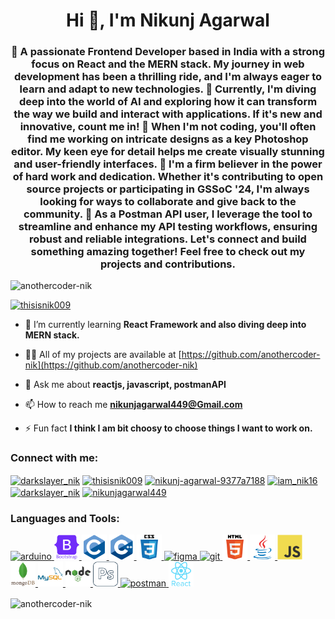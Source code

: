 

<h1 align="center">Hi 👋, I'm Nikunj Agarwal</h1>
<h3 align="center">👋 A passionate Frontend Developer based in India with a strong focus on React and the MERN stack. My journey in web development has been a thrilling ride, and I'm always eager to learn and adapt to new technologies. 🚀 Currently, I'm diving deep into the world of AI and exploring how it can transform the way we build and interact with applications. If it's new and innovative, count me in! 🎨 When I'm not coding, you'll often find me working on intricate designs as a key Photoshop editor. My keen eye for detail helps me create visually stunning and user-friendly interfaces. 💪 I'm a firm believer in the power of hard work and dedication. Whether it's contributing to open source projects or participating in GSSoC '24, I'm always looking for ways to collaborate and give back to the community. 🔧 As a Postman API user, I leverage the tool to streamline and enhance my API testing workflows, ensuring robust and reliable integrations. Let's connect and build something amazing together! Feel free to check out my projects and contributions.</h3>

<p align="left"> <img src="https://komarev.com/ghpvc/?username=anothercoder-nik&label=Profile%20views&color=0e75b6&style=flat" alt="anothercoder-nik" /> </p>

<p align="left"> <a href="https://twitter.com/thisisnik009" target="blank"><img src="https://img.shields.io/twitter/follow/thisisnik009?logo=twitter&style=for-the-badge" alt="thisisnik009" /></a> </p>

- 🌱 I’m currently learning **React Framework and also diving deep into MERN stack.**

- 👨‍💻 All of my projects are available at [https://github.com/anothercoder-nik](https://github.com/anothercoder-nik)

- 💬 Ask me about **reactjs, javascript, postmanAPI**

- 📫 How to reach me **nikunjagarwal449@Gmail.com**

- ⚡ Fun fact **I think I am bit choosy to choose things I want to work on.**

<h3 align="left">Connect with me:</h3>
<p align="left">
<a href="https://dev.to/darkslayer_nik" target="blank"><img align="center" src="https://raw.githubusercontent.com/rahuldkjain/github-profile-readme-generator/master/src/images/icons/Social/devto.svg" alt="darkslayer_nik" height="30" width="40" /></a>
<a href="https://twitter.com/thisisnik009" target="blank"><img align="center" src="https://raw.githubusercontent.com/rahuldkjain/github-profile-readme-generator/master/src/images/icons/Social/twitter.svg" alt="thisisnik009" height="30" width="40" /></a>
<a href="https://linkedin.com/in/nikunj-agarwal-9377a7188" target="blank"><img align="center" src="https://raw.githubusercontent.com/rahuldkjain/github-profile-readme-generator/master/src/images/icons/Social/linked-in-alt.svg" alt="nikunj-agarwal-9377a7188" height="30" width="40" /></a>
<a href="https://instagram.com/iam_nik16" target="blank"><img align="center" src="https://raw.githubusercontent.com/rahuldkjain/github-profile-readme-generator/master/src/images/icons/Social/instagram.svg" alt="iam_nik16" height="30" width="40" /></a>
<a href="https://dribbble.com/darkslayer_nik" target="blank"><img align="center" src="https://raw.githubusercontent.com/rahuldkjain/github-profile-readme-generator/master/src/images/icons/Social/dribbble.svg" alt="darkslayer_nik" height="30" width="40" /></a>
<a href="https://www.leetcode.com/nikunjagarwal449" target="blank"><img align="center" src="https://raw.githubusercontent.com/rahuldkjain/github-profile-readme-generator/master/src/images/icons/Social/leet-code.svg" alt="nikunjagarwal449" height="30" width="40" /></a>
</p>

<h3 align="left">Languages and Tools:</h3>
<p align="left"> <a href="https://www.arduino.cc/" target="_blank" rel="noreferrer"> <img src="https://cdn.worldvectorlogo.com/logos/arduino-1.svg" alt="arduino" width="40" height="40"/> </a> <a href="https://getbootstrap.com" target="_blank" rel="noreferrer"> <img src="https://raw.githubusercontent.com/devicons/devicon/master/icons/bootstrap/bootstrap-plain-wordmark.svg" alt="bootstrap" width="40" height="40"/> </a> <a href="https://www.cprogramming.com/" target="_blank" rel="noreferrer"> <img src="https://raw.githubusercontent.com/devicons/devicon/master/icons/c/c-original.svg" alt="c" width="40" height="40"/> </a> <a href="https://www.w3schools.com/cpp/" target="_blank" rel="noreferrer"> <img src="https://raw.githubusercontent.com/devicons/devicon/master/icons/cplusplus/cplusplus-original.svg" alt="cplusplus" width="40" height="40"/> </a> <a href="https://www.w3schools.com/css/" target="_blank" rel="noreferrer"> <img src="https://raw.githubusercontent.com/devicons/devicon/master/icons/css3/css3-original-wordmark.svg" alt="css3" width="40" height="40"/> </a> <a href="https://www.figma.com/" target="_blank" rel="noreferrer"> <img src="https://www.vectorlogo.zone/logos/figma/figma-icon.svg" alt="figma" width="40" height="40"/> </a> <a href="https://git-scm.com/" target="_blank" rel="noreferrer"> <img src="https://www.vectorlogo.zone/logos/git-scm/git-scm-icon.svg" alt="git" width="40" height="40"/> </a> <a href="https://www.w3.org/html/" target="_blank" rel="noreferrer"> <img src="https://raw.githubusercontent.com/devicons/devicon/master/icons/html5/html5-original-wordmark.svg" alt="html5" width="40" height="40"/> </a> <a href="https://www.java.com" target="_blank" rel="noreferrer"> <img src="https://raw.githubusercontent.com/devicons/devicon/master/icons/java/java-original.svg" alt="java" width="40" height="40"/> </a> <a href="https://developer.mozilla.org/en-US/docs/Web/JavaScript" target="_blank" rel="noreferrer"> <img src="https://raw.githubusercontent.com/devicons/devicon/master/icons/javascript/javascript-original.svg" alt="javascript" width="40" height="40"/> </a> <a href="https://www.mongodb.com/" target="_blank" rel="noreferrer"> <img src="https://raw.githubusercontent.com/devicons/devicon/master/icons/mongodb/mongodb-original-wordmark.svg" alt="mongodb" width="40" height="40"/> </a> <a href="https://www.mysql.com/" target="_blank" rel="noreferrer"> <img src="https://raw.githubusercontent.com/devicons/devicon/master/icons/mysql/mysql-original-wordmark.svg" alt="mysql" width="40" height="40"/> </a> <a href="https://nodejs.org" target="_blank" rel="noreferrer"> <img src="https://raw.githubusercontent.com/devicons/devicon/master/icons/nodejs/nodejs-original-wordmark.svg" alt="nodejs" width="40" height="40"/> </a> <a href="https://www.photoshop.com/en" target="_blank" rel="noreferrer"> <img src="https://raw.githubusercontent.com/devicons/devicon/master/icons/photoshop/photoshop-line.svg" alt="photoshop" width="40" height="40"/> </a> <a href="https://postman.com" target="_blank" rel="noreferrer"> <img src="https://www.vectorlogo.zone/logos/getpostman/getpostman-icon.svg" alt="postman" width="40" height="40"/> </a> <a href="https://reactjs.org/" target="_blank" rel="noreferrer"> <img src="https://raw.githubusercontent.com/devicons/devicon/master/icons/react/react-original-wordmark.svg" alt="react" width="40" height="40"/> </a> </p>

<p><img align="center" src="https://github-readme-stats.vercel.app/api/top-langs?username=anothercoder-nik&show_icons=true&locale=en&layout=compact" alt="anothercoder-nik" /></p>


